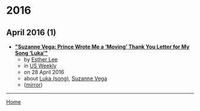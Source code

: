 # 2016

## April 2016 (1)

 - [**"Suzanne Vega: Prince Wrote Me a ‘Moving’ Thank You Letter for My Song ‘Luka’"**](https://www.usmagazine.com/celebrity-news/news/prince-sent-suzanne-vega-a-moving-thank-you-note-for-a-song-w204545/)
    - by [Esther Lee](../../../authors/esther-lee/index.md)
    - in [US Weekly](../../../publications/u-z/us-weekly/index.md)
    - on 28 April 2016
    - about [Luka (song)](../../../topics/song/luka/index.md), [Suzanne Vega](../../../topics/suzanne-vega/index.md)
    - ([mirror](https://web.archive.org/web/*/https://www.usmagazine.com/celebrity-news/news/prince-sent-suzanne-vega-a-moving-thank-you-note-for-a-song-w204545/))

----

[Home](../index.md)
